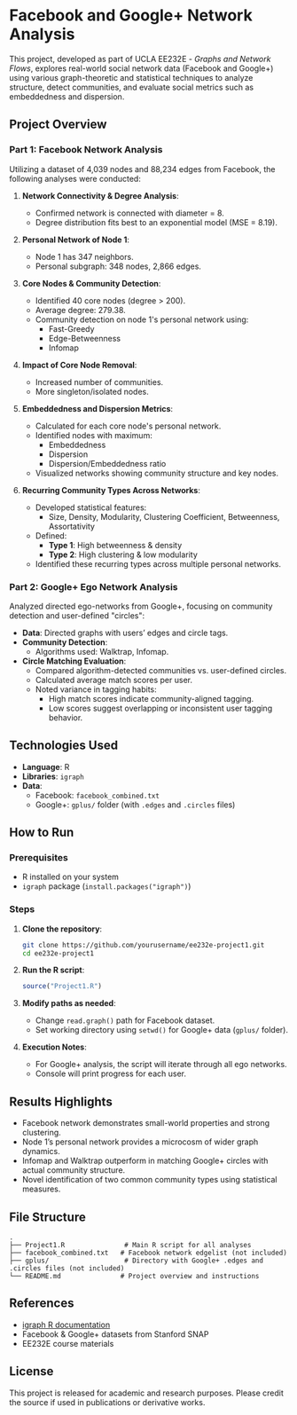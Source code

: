 # Facebook and Google+ Network Analysis

This project, developed as part of UCLA EE232E - *Graphs and Network Flows*, explores real-world social network data (Facebook and Google+) using various graph-theoretic and statistical techniques to analyze structure, detect communities, and evaluate social metrics such as embeddedness and dispersion.


## Project Overview

### Part 1: Facebook Network Analysis

Utilizing a dataset of 4,039 nodes and 88,234 edges from Facebook, the following analyses were conducted:

1. **Network Connectivity & Degree Analysis**:
   - Confirmed network is connected with diameter = 8.
   - Degree distribution fits best to an exponential model (MSE = 8.19).

2. **Personal Network of Node 1**:
   - Node 1 has 347 neighbors.
   - Personal subgraph: 348 nodes, 2,866 edges.

3. **Core Nodes & Community Detection**:
   - Identified 40 core nodes (degree > 200).
   - Average degree: 279.38.
   - Community detection on node 1's personal network using:
     - Fast-Greedy
     - Edge-Betweenness
     - Infomap

4. **Impact of Core Node Removal**:
   - Increased number of communities.
   - More singleton/isolated nodes.

5. **Embeddedness and Dispersion Metrics**:
   - Calculated for each core node's personal network.
   - Identified nodes with maximum:
     - Embeddedness
     - Dispersion
     - Dispersion/Embeddedness ratio
   - Visualized networks showing community structure and key nodes.

6. **Recurring Community Types Across Networks**:
   - Developed statistical features:
     - Size, Density, Modularity, Clustering Coefficient, Betweenness, Assortativity
   - Defined:
     - **Type 1**: High betweenness & density
     - **Type 2**: High clustering & low modularity
   - Identified these recurring types across multiple personal networks.


### Part 2: Google+ Ego Network Analysis

Analyzed directed ego-networks from Google+, focusing on community detection and user-defined "circles":

- **Data**: Directed graphs with users’ edges and circle tags.
- **Community Detection**:
  - Algorithms used: Walktrap, Infomap.
- **Circle Matching Evaluation**:
  - Compared algorithm-detected communities vs. user-defined circles.
  - Calculated average match scores per user.
  - Noted variance in tagging habits:
    - High match scores indicate community-aligned tagging.
    - Low scores suggest overlapping or inconsistent user tagging behavior.


## Technologies Used

- **Language**: R
- **Libraries**: `igraph`
- **Data**:
  - Facebook: `facebook_combined.txt`
  - Google+: `gplus/` folder (with `.edges` and `.circles` files)


## How to Run

### Prerequisites

- R installed on your system
- `igraph` package (`install.packages("igraph")`)

### Steps

1. **Clone the repository**:
   ```bash
   git clone https://github.com/yourusername/ee232e-project1.git
   cd ee232e-project1
   ```

2. **Run the R script**:
   ```r
   source("Project1.R")
   ```

3. **Modify paths as needed**:
   - Change `read.graph()` path for Facebook dataset.
   - Set working directory using `setwd()` for Google+ data (`gplus/` folder).

4. **Execution Notes**:
   - For Google+ analysis, the script will iterate through all ego networks.
   - Console will print progress for each user.


## Results Highlights

- Facebook network demonstrates small-world properties and strong clustering.
- Node 1’s personal network provides a microcosm of wider graph dynamics.
- Infomap and Walktrap outperform in matching Google+ circles with actual community structure.
- Novel identification of two common community types using statistical measures.


## File Structure

```
.
├── Project1.R               # Main R script for all analyses
├── facebook_combined.txt   # Facebook network edgelist (not included)
├── gplus/                   # Directory with Google+ .edges and .circles files (not included)
└── README.md               # Project overview and instructions
```


## References

- [igraph R documentation](https://igraph.org/r/)
- Facebook & Google+ datasets from Stanford SNAP
- EE232E course materials

## License
This project is released for academic and research purposes. Please credit the source if used in publications or derivative works.
